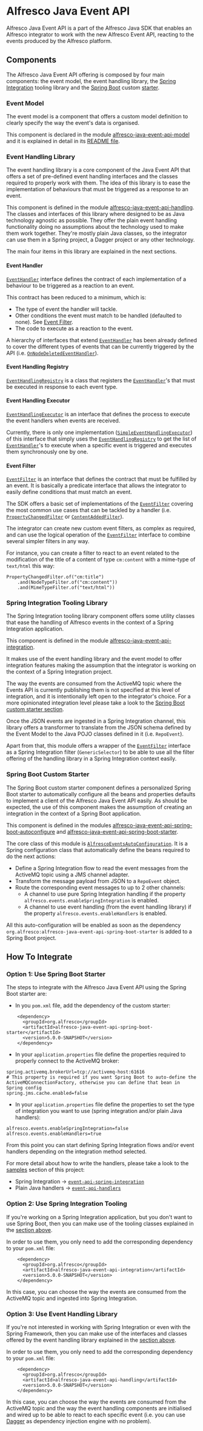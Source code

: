# Alfresco Java Event API

Alfresco Java Event API is a part of the Alfresco Java SDK that enables an Alfresco integrator to work with the new Alfresco Event API, reacting to the events 
produced by the Alfresco platform.

## Components

The Alfresco Java Event API offering is composed by four main components: the event model, the event handling library, the [Spring Integration](https://spring.io/projects/spring-integration) 
tooling library and the [Spring Boot](https://spring.io/projects/spring-boot) custom [starter](https://docs.spring.io/spring-boot/docs/current/reference/html/spring-boot-features.html#boot-features-developing-auto-configuration).

### Event Model

The event model is a component that offers a custom model definition to clearly specify the way the event's data is organised. 

This component is declared in the module [alfresco-java-event-api-model](./alfresco-java-event-api-model) and it is explained in detail in its 
[README file](./alfresco-java-event-api-model/README.md).

### Event Handling Library

The event handling library is a core component of the Java Event API that offers a set of pre-defined event handling interfaces and the classes required to 
properly work with them. The idea of this library is to ease the implementation of behaviours that must be triggered as a response to an event.

This component is defined in the module [alfresco-java-event-api-handling](./alfresco-java-event-api-handling). The classes and interfaces of this library 
where designed to be as Java technology agnostic as possible. They offer the plain event handling functionality doing no assumptions about the technology used
to make them work together. They're mostly plain Java classes, so the integrator can use them in a Spring project, a Dagger project or any other technology.

The main four items in this library are explained in the next sections.

#### Event Handler

[```EventHandler```](./alfresco-java-event-api-handling/src/main/java/org/alfresco/event/sdk/handling/handler/EventHandler.java) interface defines the 
contract of each implementation of a behaviour to be triggered as a reaction to an event.

This contract has been reduced to a minimum, which is:
* The type of event the handler will tackle.
* Other conditions the event must match to be handled (defaulted to none). See [Event Filter](#event-filter).
* The code to execute as a reaction to the event.

A hierarchy of interfaces that extend [```EventHandler```](./alfresco-java-event-api-handling/src/main/java/org/alfresco/event/sdk/handling/handler/EventHandler.java) 
has been already defined to cover the different types of events that can be currently triggered by the API (i.e. 
[```OnNodeDeletedEventHandler```](./alfresco-java-event-api-handling/src/main/java/org/alfresco/event/sdk/handling/handler/OnNodeDeletedEventHandler.java)).

#### Event Handling Registry

[```EventHandlingRegistry```](./alfresco-java-event-api-handling/src/main/java/org/alfresco/event/sdk/handling/EventHandlingRegistry.java) is a class that 
registers the [```EventHandler```](./alfresco-java-event-api-handling/src/main/java/org/alfresco/event/sdk/handling/handler/EventHandler.java)'s that must be 
executed in response to each event type.

#### Event Handling Executor

[```EventHandlingExecutor```](./alfresco-java-event-api-handling/src/main/java/org/alfresco/event/sdk/handling/EventHandlingExecutor.java) is an interface
that defines the process to execute the event handlers when events are received.

Currently, there is only one implementation ([```SimpleEventHandlingExecutor```](./alfresco-java-event-api-handling/src/main/java/org/alfresco/event/sdk/handling/SimpleEventHandlingExecutor.java))
of this interface that simply uses the [```EventHandlingRegistry```](./alfresco-java-event-api-handling/src/main/java/org/alfresco/event/sdk/handling/EventHandlingRegistry.java)
to get the list of [```EventHandler```](./alfresco-java-event-api-handling/src/main/java/org/alfresco/event/sdk/handling/handler/EventHandler.java)'s to execute
when a specific event is triggered and executes them synchronously one by one. 

#### Event Filter

[```EventFilter```](./alfresco-java-event-api-handling/src/main/java/org/alfresco/event/sdk/handling/filter/EventFilter.java) is an interface that defines the
contract that must be fulfilled by an event. It is basically a predicate interface that allows the integrator to easily define conditions that must match an
event.

The SDK offers a basic set of implementations of the [```EventFilter```](./alfresco-java-event-api-handling/src/main/java/org/alfresco/event/sdk/handling/filter/EventFilter.java)
covering the most common use cases that can be tackled by a handler (i.e. [```PropertyChangedFilter```](./alfresco-java-event-api-handling/src/main/java/org/alfresco/event/sdk/handling/filter/PropertyChangedFilter.java) 
or [```ContentAddedFilter```](./alfresco-java-event-api-handling/src/main/java/org/alfresco/event/sdk/handling/filter/ContentAddedFilter.java)).

The integrator can create new custom event filters, as complex as required, and can use the logical operation of the [```EventFilter```](./alfresco-java-event-api-handling/src/main/java/org/alfresco/event/sdk/handling/filter/EventFilter.java)
interface to combine several simpler filters in any way.

For instance, you can create a filter to react to an event related to the modification of the title of a content of type ```cm:content``` with a mime-type of 
```text/html``` this way:

```
PropertyChangedFilter.of("cm:title")
    .and(NodeTypeFilter.of("cm:content"))
    .and(MimeTypeFilter.of("text/html"))
```

### Spring Integration Tooling Library

The Spring Integration tooling library component offers some utility classes that ease the handling of Alfresco events in the context of a Spring Integration 
application.  

This component is defined in the module [alfresco-java-event-api-integration](./alfresco-java-event-api-integration). 

It makes use of the event handling library and the event model to offer integration features making the assumption that the integrator is working on the context 
of a Spring Integration project. 

The way the events are consumed from the ActiveMQ topic where the Events API is currently publishing them is not specified at this level of integration, and it 
is intentionally left open to the integrator's choice. For a more opinionated integration level please take a look to the 
[Spring Boot custom starter section](#spring-boot-custom-starter).

Once the JSON events are ingested in a Spring Integration channel, this library offers a transformer to translate from the JSON schema defined by the Event Model
to the Java POJO classes defined in it (i.e. ```RepoEvent```).

Apart from that, this module offers a wrapper of the [```EventFilter```](./alfresco-java-event-api-handling/src/main/java/org/alfresco/event/sdk/handling/filter/EventFilter.java)
interface as a Spring Integration filter (```GenericSelector```) to be able to use all the filter offering of the handling library in a Spring Integration
context easily.

### Spring Boot Custom Starter

The Spring Boot custom starter component defines a personalized Spring Boot starter to automatically configure all the beans and properties defaults to 
implement a client of the Alfresco Java Event API easily. As should be expected, the use of this component makes the assumption of creating an integration in 
the context of a Spring Boot application.

This component is defined in the modules [alfresco-java-event-api-spring-boot-autoconfigure](./alfresco-java-event-api-spring-boot-autoconfigure) and 
[alfresco-java-event-api-spring-boot-starter](./alfresco-java-event-api-spring-boot-starter).

The core class of this module is [```AlfrescoEventsAutoConfiguration```](./alfresco-java-event-api-spring-boot-autoconfigure/src/main/java/org/alfresco/event/sdk/autoconfigure/AlfrescoEventsAutoConfiguration.java).
It is a Spring configuration class that automatically define the beans required to do the next actions:
* Define a Spring Integration flow to read the event messages from the ActiveMQ topic using a JMS channel adapter.
* Transform the message payload from JSON to a ```RepoEvent``` object. 
* Route the corresponding event messages to up to 2 other channels:
  + A channel to use pure Spring Integration handling if the property ```alfresco.events.enableSpringIntegration``` is enabled.
  + A channel to use event handling (from the event handling library) if the property ```alfresco.events.enableHandlers``` is enabled.

All this auto-configuration will be enabled as soon as the dependency ```org.alfresco:alfresco-java-event-api-spring-boot-starter``` is added to a Spring Boot 
project.

## How To Integrate

### Option 1: Use Spring Boot Starter

The steps to integrate with the Alfresco Java Event API using the Spring Boot starter are:

* In you ```pom.xml``` file, add the dependency of the custom starter:

```
    <dependency>
      <groupId>org.alfresco</groupId>
      <artifactId>alfresco-java-event-api-spring-boot-starter</artifactId>
      <version>5.0.0-SNAPSHOT</version>
    </dependency>
```

* In your ```application.properties``` file define the properties required to properly connect to the ActiveMQ broker:

```
spring.activemq.brokerUrl=tcp://activemq-host:61616
# This property is required if you want Spring Boot to auto-define the ActiveMQConnectionFactory, otherwise you can define that bean in Spring config
spring.jms.cache.enabled=false
```

* In your ```application.properties``` file define the properties to set the type of integration you want to use (spring integration and/or plain Java 
handlers):

```
alfresco.events.enableSpringIntegration=false
alfresco.events.enableHandlers=true
```

From this point you can start defining Spring Integration flows and/or event handlers depending on the integration method selected.

For more detail about how to write the handlers, please take a look to the [samples](../samples) section of this project:
* Spring Integration -> [```event-api-spring-integration```](../samples/event-api-spring-integration)
* Plain Java handlers -> [```event-api-handlers```](../samples/event-api-handlers)

### Option 2: Use Spring Integration Tooling

If you're working on a Spring Integration application, but you don't want to use Spring Boot, then you can make use of the tooling classes explained in the
[section above](#spring-integration-tooling-library).

In order to use them, you only need to add the corresponding dependency to your ```pom.xml``` file:

```
    <dependency>
      <groupId>org.alfresco</groupId>
      <artifactId>alfresco-java-event-api-integration</artifactId>
      <version>5.0.0-SNAPSHOT</version>
    </dependency>
```

In this case, you can choose the way the events are consumed from the ActiveMQ topic and ingested into Spring Integration.

### Option 3: Use Event Handling Library

If you're not interested in working with Spring Integration or even with the Spring Framework, then you can make use of the interfaces and classes offered by
the event handling library explained in the [section above](#event-handling-library).

In order to use them, you only need to add the corresponding dependency to your ```pom.xml``` file:

```
    <dependency>
      <groupId>org.alfresco</groupId>
      <artifactId>alfresco-java-event-api-handling</artifactId>
      <version>5.0.0-SNAPSHOT</version>
    </dependency>
```

In this case, you can choose the way the events are consumed from the ActiveMQ topic and the way the event handling components are initialised and wired up to 
be able to react to each specific event (i.e. you can use [Dagger](https://dagger.dev/) as dependency injection engine with no problem).
